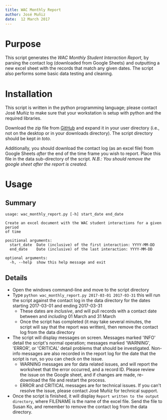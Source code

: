 ```yaml
---
title: WAC Monthly Report
author: José Muñiz  
date:  12 March 2017
---
```


# Purpose

This script generates the _WAC Monthly Student Interaction Report_, by parsing the contact log (downloaded from Google Sheets) and outputting a new excel sheet with the records that match any given dates. The script also performs some basic data testing and cleaning.

# Installation

This script is written in the python programming language; please contact José Muñiz to make sure that your workstation is setup with python and the required libraries.

Download the zip file from [GitHub](https://github.com/themuniz/WAC-monthly-report) and expand it in your user directory (i.e., not on the desktop or in your downloads directory). The script directory should be kept _in toto._

Additionally, you should download the contact log (as an excel file) from Google Sheets _after_ the end of the time frame you wish to report. Place this file in the data sub-directory of the script. _N.B.: You should remove the google sheet after the report is created._

# Usage

## Summary

    usage: wac_monthly_report.py [-h] start_date end_date

    Create an excel document with the WAC student interactions for a given period
    of time

    positional arguments:
      start_date  Date (inclusive) of the first interaction: YYYY-MM-DD
      end_date    Date (inclusive) of the last interaction: YYYY-MM-DD

    optional arguments:
      -h, --help  show this help message and exit

## Details

-   Open the windows command-line and move to the script directory
-   Type `python wac_monthly_report.py 2017-03-01 2017-03-31` this will run the script against the contact log in the data directory for the dates starting 2017-03-01 and ending 2017-03-31
    -   These dates are _inclusive_, and will pull records with a contact date between and _including_ 01 March and 31 March
    -   Once the script has completed (it may take several minutes, the script will say that the report was written), then remove the contact log from the data directory
-   The script will display messages on screen. Messages marked 'INFO' detail the script's normal operation; messages marked 'WARNING', 'ERROR', or 'CRITICAL' detail problems that should be investigated. Non-info messages are also recorded in the report log for the date that the script is run, so you can check on the issue.
    -   WARNING messages are for data related issues, and will report the worksheet that the error occurred, and a record ID. Please review the issue on the Google sheet, and if changes are made, re-download the file and restart the process.
    -   ERROR and CRITICAL messages are for technical issues. If you can't resolve the issue, please contact José Muñiz for technical support.
-   Once the script is finished, it will display `Report written to the output directory`, where FILENAME is the name of the excel file. Send the file to Susan Ko, and remember to remove the contact log from the data directory.
